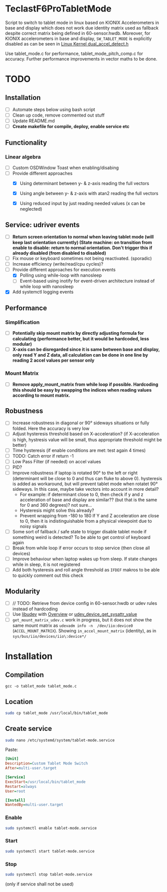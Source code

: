 # TeclastF6ProTabletMode
Script to switch to tablet mode in linux based on KIONIX Accelerometers in base and display which does not work due identity matrix used as fallback despite correct matrix being defined in 60-sensor.hwdb.
Moreover, for KIONIX accelerometers in base and display, `SW_TABLET_MODE` is explicitly disabled as can be seen in [Linux Kernel dual_accel_detect.h](https://github.com/torvalds/linux/blob/7503345ac5f5e82fd9a36d6e6b447c016376403a/drivers/platform/x86/dual_accel_detect.h#L9)

Use tablet_mode.c for performance, tablet_mode_pitch_comp.c for accuracy. Further performance improvements in vector maths to be done.

# TODO
## Installation
- [ ] Automate steps below using bash script
- [ ] Clean up code, remove commented out stuff
- [ ] Update README.md
- [ ] **Create makefile for compile, deploy, enable service etc**

## Functionality
### Linear algebra
- [ ] Custom OSDWindow Toast when enabling/disabing
- [ ] Provide different approaches
  - [x] Using determinant between y- & z-axis reading the full vectors
  - [x] Using angle between y- & z-axis with atan2 reading the full vectors
  - [x] Using reduced input by just reading needed values (x can be neglected)


## Service: udriver events
- [ ] **Return screen orientation to normal when leaving tablet mode (will keep last orientation currently) (State machine: on transition from enable to disable: return to normal orientation. Don't trigger this if already disabled (from disabled to disabled)**
- [ ] Fix mouse or keyboard  sometimes  not being reactivated. (sporadic)
- [ ] Increase efficiency (write/read/cpu cycles)?
- [ ] Provide different approaches for execution events
  - [x] Polling using while-loop with nanosleep
  - [ ] Event-based using inotify for event-driven architecture instead of while loop with nanosleep
- [x] Add systemctl logging events

## Performance
### Simplification
- [ ] **Potentially skip mount matrix by directly adjusting formula for calculating  (performance better, but it would be hardcoded, less modular)**
- [ ] **X-axis can be disregarded since it is same between base and display, only read Y and Z data, all calculation can be done in one line by reading 2 accel values per sensor only**
### Mount Matrix
- [ ] **Remove apply_mount_matrix from while loop if possible. Hardcoding this should be easy by swapping the indices when reading values according to mount matrix.**
## Robustness
- [ ] Increase robustness in diagonal or 90° sideways situations or fully folded. Here the accuracy is very low
- [ ] Adjust hysteresis threshold based on X-acceleration? (if X-acceleration is high, hystresis value will be small, thus appropriate threshold might be better)
- [ ] Time hysteresis (if enable conditions are met: test again $4$ times)
- [ ] TODO: Catch error if return -1
- [ ] Low Pass Filter (if needed) on accel values
- [ ] PID?
- [ ] Improve robustness if laptop is rotated 90° to the left or right (determinant will be close to 0 and thus can fluke to above 0). hysteresis is added as workaround, but will prevent tablet mode when rotatet 90° sideways. In this case, maybe take vectors into account in more detail?
  - For example: if determinant close to 0, then check if y and z acceleration of base and display are similar?? (but that is the same for 0 and 360 degrees)? not sure...
  - Hysteresis might solve this already?
  - Prevent wrapping from -180 to 180
  If Y and Z acceleration are close to 0, then it is indistinguishable from a physical viewpoint due to noisy signals
- [ ] Some sort of fallback / safe state to trigger disable tablet mode if something weird is detected? To be able to get control of keyboard again
- [ ] Break from while loop if error occurs to stop service (then close all devices)
- [ ] Improve behaviour when laptop wakes up from sleep. If state changes while in sleep, it is not registered
- [ ] Add both hysteresis and roll angle threshold as `IFDEF` makros to be able to quickly comment out this check

## Modularity
- [ ] // TODO: Retrieve from device config in 60-sensor.hwdb or udev rules instead of hardcoding
- [ ] Use [libudev](https://www.freedesktop.org/software/systemd/man/latest/libudev.html) with [Overview](https://www.freedesktop.org/software/systemd/man/latest/) or [udev_device_get_sysattr_value](https://www.freedesktop.org/software/systemd/man/latest/udev_device_get_sysattr_value.html#)
- [ ] `get_mount_matrix_udev.c` work in progress, but it does not show the same mount matrix as `udevadm info -n  /dev/iio:device0` (`ACCEL_MOUNT_MATRIX`). Showing `in_accel_mount_matrix` (identity), as in `sys/bus/iio/devices/iio\:device*/`

# Installation
## Compilation
```
gcc -o tablet_mode tablet_mode.c
```

## Location
```bash
sudo cp tablet_mode /usr/local/bin/tablet_mode
```

## Create service
```bash
sudo nano /etc/systemd/system/tablet-mode.service
```

Paste:
```ini
[Unit]
Description=Custom Tablet Mode Switch
After=multi-user.target

[Service]
ExecStart=/usr/local/bin/tablet_mode
Restart=always
User=root

[Install]
WantedBy=multi-user.target
```

### Enable
```bash
sudo systemctl enable tablet-mode.service
```
### Start
```bash
sudo systemctl start tablet-mode.service
```
### Stop
```bash
sudo systemctl stop tablet-mode.service
```
(only if service shall not be used)
